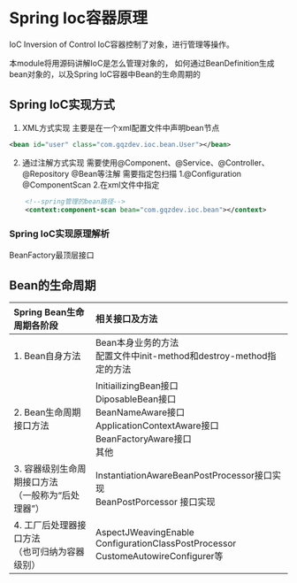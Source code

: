 # Spring Ioc容器原理
  IoC Inversion of Control
  IoC容器控制了对象，进行管理等操作。

  本module将用源码讲解IoC是怎么管理对象的，
  如何通过BeanDefinition生成bean对象的，以及Spring IoC容器中Bean的生命周期的

## Spring IoC实现方式
   1. XML方式实现
主要是在一个xml配置文件中声明bean节点
```xml
<bean id="user" class="com.gqzdev.ioc.bean.User"></bean>
```

   2. 通过注解方式实现
需要使用@Component、@Service、@Controller、@Repository
@Bean等注解
需要指定包扫描
1.@Configuration
    @ComponentScan
2.在xml文件中指定
```xml
    <!--spring管理的bean路径-->
    <context:component-scan bean="com.gqzdev.ioc.bean"></context>
```

### Spring IoC实现原理解析
BeanFactory最顶层接口

 

## Bean的生命周期
| Spring Bean生命周期各阶段 | 相关接口及方法    |
|:-- |:-- |
| 1. Bean自身方法    | Bean本身业务的方法<br />配置文件中init-method和destroy-method指定的方法 |
| 2. Bean生命周期接口方法   | InitiailizingBean接口 <br />DiposableBean接口 <br />BeanNameAware接口<br />ApplicationContextAware接口<br />BeanFactoryAware接口 <br />其他 |
| 3. 容器级别生命周期接口方法 <br />（一般称为“后处理器”） |  InstantiationAwareBeanPostProcessor接口实现 </br> BeanPostPorcessor 接口实现   |
| 4. 工厂后处理器接口方法 <br />（也可归纳为容器级别）  | AspectJWeavingEnable<br />ConfigurationClassPostProcessor<br /> CustomeAutowireConfigurer等 |
